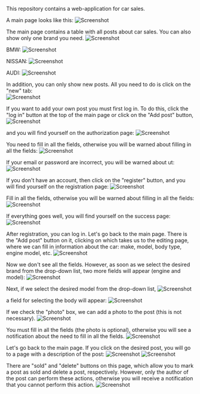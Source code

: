 This repository contains a web-application for car sales.

A main page looks like this:
![Screenshot](images/0_main_page.png)

The main page contains a table with all posts about car sales. You can also show only one brand you need.
![Screenshot](images/1_0_all_brands.png)

BMW:
![Screenshot](images/1_1_BMW.png)

NISSAN:
![Screenshot](images/1_2_NISSAN.png)

AUDI:
![Screenshot](images/1_3_AUDI.png)

In addition, you can only show new posts. All you need to do is click on the "new" tab:   
![Screenshot](images/1_4_new.png)

If you want to add your own post you must first log in. To do this, click the "log in" button at the top of the main
page or click on the "Add post" button,
![Screenshot](images/1_5_log_in.png)

and you will find yourself on the authorization page:
![Screenshot](images/2_0_authorization.png)

You need to fill in all the fields, otherwise you will be warned about filling in all the fields:
![Screenshot](images/2_1_fill_all_fields_alert.png)

If your email or password are incorrect, you will be warned about ut:
![Screenshot](images/2_2_invalid_user.png)

If you don't have an account, then click on the "register" button, and you will find yourself on the registration page:
![Screenshot](images/3_0_registration.png)

Fill in all the fields, otherwise you will be warned about filling in all the fields:
![Screenshot](images/3_fill_all_fields_alert.png)

If everything goes well, you will find yourself on the success page:
![Screenshot](images/4_success_page.png)

After registration, you can log in. Let's go back to the main page. There is the "Add post" button on it, clicking on
which takes us to the editing page, where we can fill in information about the car: make, model, body type, engine
model, etc.
![Screenshot](images/5_0_editing.png)

Now we don't see all the fields. However, as soon as we select the desired brand from the drop-down list, two more
fields will appear (engine and model):
![Screenshot](images/5_1_brand_is_selected.png)

Next, if we select the desired model from the drop-down list,
![Screenshot](images/5_2_model.png)

a field for selecting the body will appear:
![Screenshot](images/5_3_body_type.png)

If we check the "photo" box, we can add a photo to the post (this is not necessary).
![Screenshot](images/5_4_photo_checked.png)

You must fill in all the fields (the photo is optional), otherwise you will see a notification about the need to fill in
all the fields.
![Screenshot](images/5_5_fill_all_fields_alert.png)

Let's go back to the main page. If you click on the desired post, you will go to a page with a description of the post:
![Screenshot](images/6_1_description_1.png)
![Screenshot](images/6_2_description_2.png)

There are "sold" and "delete" buttons on this page, which allow you to mark a post as sold and delete a post,
respectively. However, only the author of the post can perform these actions, otherwise you will receive a notification
that you cannot perform this action.
![Screenshot](images/7_invalid_user.png)